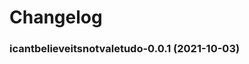 # Changelog<br>


<a name="icantbelieveitsnotvaletudo-0.0.1"></a>
### icantbelieveitsnotvaletudo-0.0.1 (2021-10-03)

